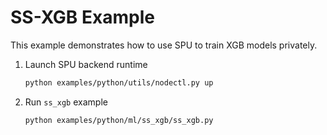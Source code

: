 # SS-XGB Example

This example demonstrates how to use SPU to train XGB models privately.

1. Launch SPU backend runtime

    ```sh
    python examples/python/utils/nodectl.py up
    ```

2. Run `ss_xgb` example

    ```sh
    python examples/python/ml/ss_xgb/ss_xgb.py
    ```

